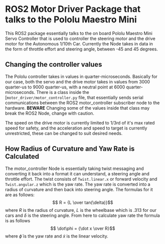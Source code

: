 # ROS2 Motor Driver Package that talks to the Pololu Maestro Mini

This ROS2 package essentially talks to the on board Pololu Maestro Mini Servo Controller that is used to controller the steering motor and the drive motor for the Autonomous 1/10th Car. Currently the Node takes in data in the form of throttle effort and steering angle, between -45 and 45 degrees.

## Changing the controller values

The Pololu controller takes in values in quarter-microseconds. Basically for our case, both the servo and the drive motor takes in values from 3000 quarter-us to 9000 quarter-us, with a neutral point at 6000 quarter-microseconds. There is a class inside the [`motor_driver/motor_controller.py` file, that essentially sends serial communications between the ROS2 motor_controller subscriber node to the hardware. **BEWARE** Changing some of the values inside that class may break the ROS2 Node, change with caution.

The speed on the drive motor is currently limited to 1/3rd of it's max rated speed for safety, and the acceleration and speed to target is currently unrestricted, these can be changed to suit desired needs.

## How Radius of Curvature and Yaw Rate is Calculated

The motor_controller Node is essentially taking twist messaging and converting it back into a format it can understand, a steering angle and throttle effort. The twist consists of `Twist.linear.x` or forward velocity and `Twist.angular.z` which is the yaw rate. The yaw rate is converted into a radius of curvature and then back into steering angle. The formulas for it are as follows:
$$ R = {L \over tan(\delta)}$$
where $R$ is the radius of curvature, $L$ is the wheelbase which is .313 for our cars and $\delta$ is the steering angle. From here to calculate yaw rate the formula is as follows 
$$ \dot\phi = {\dot x \over R}$$
where $\dot\phi$ is the yaw rate and $\dot x$ is the linear velocity. 
